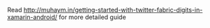 Read http://muhaym.in/getting-started-with-twitter-fabric-digits-in-xamarin-android/ for more detailed guide
